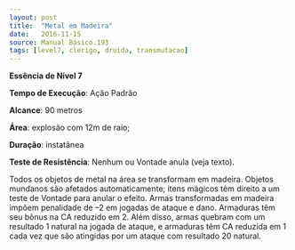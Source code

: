 ```yaml
---
layout: post
title:  "Metal em Madeira"
date:   2016-11-15
source: Manual Básico.193
tags: [level7, clerigo, druida, transmutacao]
---
```


**Essência de Nível 7**

**Tempo de Execução**: Ação Padrão

**Alcance**: 90 metros

**Área**: explosão com 12m de raio;

**Duração**: instatânea

**Teste de Resistência**: Nenhum ou Vontade anula (veja texto).

Todos os objetos de metal na área se transformam em madeira. 
Objetos mundanos são afetados automaticamente; itens mágicos têm direito a um teste de Vontade para anular o efeito.
Armas transformadas em madeira impõem penalidade de –2 em jogadas de ataque e dano. 
Armaduras têm seu bônus na CA reduzido em 2. Além disso, armas quebram com um resultado 1 natural na jogada de ataque, e armaduras têm CA reduzida em 1 cada vez que são atingidas por um ataque com resultado 20 natural.